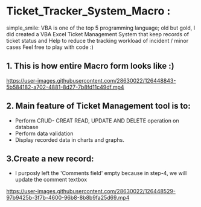 # Ticket_Tracker_System_Macro :
simple_smile:
VBA is one of the top 5 programming language; old but gold, I did created a VBA Excel Ticket Management System that keep records of ticket status and Help to reduce the tracking workload of incident / minor cases
Feel free to play with code :)

## 1. This is how entire Macro form looks like :)



https://user-images.githubusercontent.com/28630022/126448843-5b584182-a702-4881-8d27-7b8fd11c49df.mp4



## 2. Main feature of Ticket Management tool is to:

 - Perform CRUD- CREAT READ, UPDATE AND DELETE operation on database
 - Perform data validation
 - Display recorded data in charts and graphs.

## 3.Create a new record:




- I purposly left the 'Comments field' empty because in step-4, we will update the comment textbox

https://user-images.githubusercontent.com/28630022/126448529-97b9425b-3f7b-4600-96b8-8b8b9fa25d69.mp4






